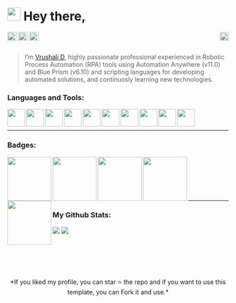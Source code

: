 <img src="https://media.giphy.com/media/hvRJCLFzcasrR4ia7z/giphy.gif" width="30px"> Hey there, 
==========
<p align="left">
  <img align="right" height="20" src="https://visitor-badge.glitch.me/badge?page_id=vrushalird.vrushalird">
  <a href="https://www.linkedin.com/in/vrushali-daware-2a6a08138/" >
    <img align="left" height="20" src="https://raw.githubusercontent.com/peterthehan/peterthehan/master/assets/linkedin.svg" alt="LinkedIn Profile" width="22px"/>
  </a>
  <a href="https://twitter.com/Vrushali__D" >
    <img align="left" height="20" src="https://raw.githubusercontent.com/peterthehan/peterthehan/master/assets/twitter.svg" alt="Twitter Profile" width="22px"/>
  </a>
  <a href="mailto:vrushali.geek@gmail.com" >
    <img align="left" height="20" src="https://github.com/vrushalird/test-repo/raw/images/mail.png" alt="Email" width="22px"/>
  </a>
</p>
 
<br><br>


> I’m [Vrushali D](https://github.com/vrushalird), highly passionate professional experienced in Robotic Process Automation (RPA) tools using Automation Anywhere (v11.0) and Blue Prism (v6.10) and scripting languages for developing automated solutions, and continuosly learning new technologies.  


### Languages and Tools:


<img align="left" height="40" src="https://github.com/vrushalird/test-repo/raw/images/automationanywhere.png">
<img align="left" height="40" src="https://github.com/vrushalird/test-repo/raw/images/blueprism.png">
<img align="left" height="40" src="https://github.com/vrushalird/test-repo/raw/images/java.jpg"> 
<img align="left" height="40" src="https://github.com/vrushalird/test-repo/raw/images/cpp.png">
<img align="left" height="40" src="https://github.com/vrushalird/test-repo/raw/images/c-programming.png">
<img align="left" height="40" src="https://github.com/vrushalird/test-repo/raw/images/csharp.png">
<img align="left" height="40" src="https://github.com/vrushalird/test-repo/raw/images/dotnet.png">
<img align="left" height="40" src="https://github.com/vrushalird/test-repo/raw/images/html5.png">
<img align="left" height="40" src="https://github.com/vrushalird/test-repo/raw/images/css3.png">
<img align="left" height="40" src="https://github.com/vrushalird/test-repo/raw/images/github.png">

<br><br>
***
### Badges:

<img align="left" width="100" height="100" src="https://github.com/vrushalird/test-repo/raw/images/botdeveloper-v11.png">
<img align="left" width="100" height="100" src="https://github.com/vrushalird/test-repo/raw/images/controlroomadmin.png">
<img align="left" width="100" height="100" src="https://github.com/vrushalird/test-repo/raw/images/technicalsupportspec.png">
<img align="left" width="100" height="100" src="https://github.com/vrushalird/test-repo/raw/images/bp_badge1.png">
<img align="left" width="100" height="100" src="https://github.com/vrushalird/test-repo/raw/images/bp_badge2.png">


<br><br>  
<br><br>
***
### My Github Stats:

![](https://github-readme-stats.vercel.app/api?username=vrushalird&show_icons=true)
![](https://github-readme-stats.vercel.app/api/top-langs/?username=vrushalird&layout=compact)


<br><br>  
 ---
<p align="center">
  *If you liked my profile, you can star ⭐ the repo and if you want to use this template, you can Fork it and use.* 
</p>
<!---
<p align="left"> <img src="https://github-readme-stats.vercel.app/api?username=vrushalird&show_icons=true" alt="vrushalird" /></p>

![Top Langs](https://github-readme-stats.vercel.app/api/top-langs/?username=vrushalird&layout=compact)](https://github.com/vrushalird/github-readme-stats)
 👀 🌱 📫 💼
<img src="https://media.giphy.com/media/3ohhwFmrcYqKEHg3Kw/giphy.gif" width="25px">
<img src="https://media.giphy.com/media/VDNDX5BhKKz0YsJkl0/giphy.gif" width="25px">
<a href="https://www.java.com/" target="_blank"> 
<a href="https://www.w3schools.com/cpp/" target="_blank">
 <a href="https://www.cprogramming.com/" target="_blank">
<img src="https://github-readme-stats.vercel.app/api?username=vrushalird&show_icons=true&theme=gotham" alt="vrushalird" />
<code><a href="https://www.w3schools.com/css/" target="_blank"><img align="left" alt="CSS3" width="40px" src="https://github.com/vrushalird/test-repo/raw/images/css3.jpg?raw=true" /></a></code>
<code><a href="https://www.w3.org/html/" target="_blank"><img align="left" alt="HTML5" width="40px" src="https://github.com/vrushalird/test-repo/raw/images/html.png?raw=true" /></a></code>
<code><img align="left" alt="Java" width="80px" src="https://github.com/vrushalird/test-repo/raw/images/java.jpg?raw=true"/></code>
<code><img height="40" src="https://raw.githubusercontent.com/github/explore/80688e429a7d4ef2fca1e82350fe8e3517d3494d/topics/mysql/mysql.png"></code>
<code><img height="40" src="https://raw.githubusercontent.com/github/explore/80688e429a7d4ef2fca1e82350fe8e3517d3494d/topics/git/git.png"></code>
<code><img height="40" src="https://raw.githubusercontent.com/github/explore/80688e429a7d4ef2fca1e82350fe8e3517d3494d/topics/cpp/cpp.png"></code>
<code><img height="40" src="https://raw.githubusercontent.com/github/explore/80688e429a7d4ef2fca1e82350fe8e3517d3494d/topics/javascript/javascript.png"></code>
<code><img height="20" src="https://raw.githubusercontent.com/github/explore/80688e429a7d4ef2fca1e82350fe8e3517d3494d/topics/vue/vue.png"></code>
<code><img height="20" src="https://raw.githubusercontent.com/github/explore/80688e429a7d4ef2fca1e82350fe8e3517d3494d/topics/react/react.png"></code>
<code><img height="20" src="https://raw.githubusercontent.com/github/explore/5c058a388828bb5fde0bcafd4bc867b5bb3f26f3/topics/graphql/graphql.png"></code>
<code><img height="20" src="https://raw.githubusercontent.com/github/explore/80688e429a7d4ef2fca1e82350fe8e3517d3494d/topics/nodejs/nodejs.png"></code>
<code><img height="20" src="https://raw.githubusercontent.com/github/explore/80688e429a7d4ef2fca1e82350fe8e3517d3494d/topics/firebase/firebase.png"></code>
<code><img height="20" src="https://raw.githubusercontent.com/github/explore/80688e429a7d4ef2fca1e82350fe8e3517d3494d/topics/python/python.png"></code>
![](https://visitor-badge.glitch.me/badge?page_id=vrushalird.vrushalird)
vrushalird/vrushalird is a ✨ special ✨ repository because its `README.md` (this file) appears on your GitHub profile.
You can click the Preview link to take a look at your changes.
![visitors](https://visitor-badge.glitch.me/badge?page_id=page.id&left_color=green&right_color=red)
<img align="right" alt="GIF" src="https://github.com/abhisheknaiidu/abhisheknaiidu/blob/master/code.gif?raw=true" width="500" height="320" />
--->
<br/>

